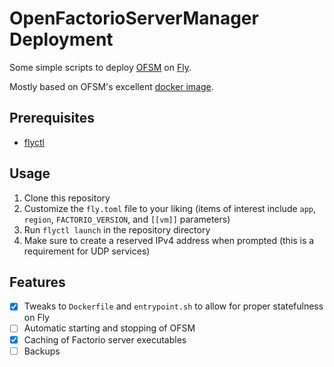 # OpenFactorioServerManager Deployment

Some simple scripts to deploy [OFSM](https://github.com/OpenFactorioServerManager/factorio-server-manager) on [Fly](https://fly.io/).

Mostly based on OFSM's excellent [docker image](https://github.com/OpenFactorioServerManager/factorio-server-manager/tree/develop/docker).

## Prerequisites

- [flyctl](https://fly.io/docs/flyctl/install/)

## Usage

1. Clone this repository
2. Customize the `fly.toml` file to your liking
   (items of interest include `app`, `region`, `FACTORIO_VERSION`, and `[[vm]]` parameters)
3. Run `flyctl launch` in the repository directory
4. Make sure to create a reserved IPv4 address when prompted (this is a requirement for UDP services)

## Features

- [x] Tweaks to `Dockerfile` and `entrypoint.sh` to allow for proper statefulness on Fly
- [ ] Automatic starting and stopping of OFSM
- [x] Caching of Factorio server executables
- [ ] Backups
